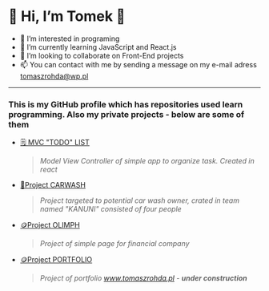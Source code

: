 
  # 👋 Hi, I’m Tomek 👋
  
 
- 👀 I’m interested in programing 
- 🌱 I’m currently learning JavaScript and React.js
- 💞️ I’m looking to collaborate on Front-End projects
- 📫 You can contact with me by sending a message on my e-mail adress tomaszrohda@wp.pl

---
###  This is my GitHub profile which has repositories used  learn programming. Also my private projects - below are some of them


- <a href="https://github.com/trohda/react-projects/tree/main/React%20Todo%20List">🗒️ MVC "TODO" LIST</a>
  > *Model View Controller of simple app to organize task. Created in react*



-  <a href="https://github.com/infoshareacademy/jfddr6-team-kanuni-team">🧼Project CARWASH </a>
   > *Project targeted to potential car wash owner, crated in team named "KANUNI" consisted of four people*

-  <a href="https://github.com/trohda/project-olimph">🪙Project OLIMPH </a>
   > *Project of simple page for financial company*

-  <a href="https://github.com/trohda/project-portfolio">🪙Project PORTFOLIO </a>
   > *Project of portfolio www.tomaszrohda.pl - **under construction***

<!---
trohda/trohda is a ✨ special ✨ repository because its `README.md` (this file) appears on your GitHub profile.
You can click the Preview link to take a look at your changes.
--->
